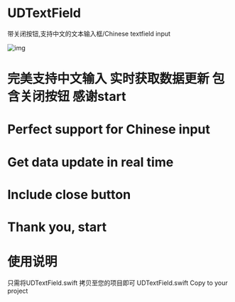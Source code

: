 # UDTextField
带关闭按钮,支持中文的文本输入框/Chinese textfield input

 ![img](https://github.com/BenOniShi/UDTextField/blob/main/gif/UD.gif)

# 完美支持中文输入   实时获取数据更新     包含关闭按钮  感谢start

# Perfect support for Chinese input
# Get data update in real time
# Include close button
# Thank you, start


# 使用说明
只需将UDTextField.swift 拷贝至您的项目即可
UDTextField.swift Copy to your project
